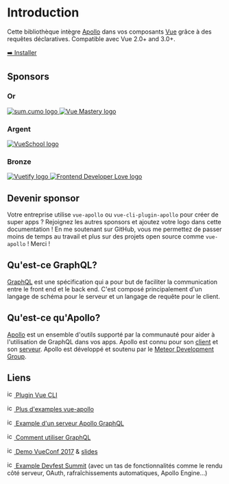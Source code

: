 # Introduction

Cette bibliothèque intègre [Apollo](https://www.apollographql.com/) dans vos composants [Vue](http://vuejs.org) grâce à des requêtes déclaratives. Compatible avec Vue 2.0+ and 3.0+.

[➡️ Installer](./installation.md)

## Sponsors

### Or

<p class="sponsors">
  <a href="https://www.sumcumo.com/en/" target="_blank">
    <img src="https://cdn.discordapp.com/attachments/258614093362102272/570728242399674380/logo-sumcumo.png" alt="sum.cumo logo" class="gold-sponsor">
  </a>

  <a href="https://www.vuemastery.com/" target="_blank">
    <img src="https://cdn.discordapp.com/attachments/258614093362102272/557267759130607630/Vue-Mastery-Big.png" alt="Vue Mastery logo" class="gold-sponsor">
  </a>
</p>

### Argent

<p class="sponsors">
  <a href="https://vueschool.io/" target="_blank">
    <img src="https://vueschool.io/img/logo/vueschool_logo_multicolor.svg" alt="VueSchool logo" class="silver-sponsor">
  </a>
</p>

### Bronze

<p class="sponsors">
  <a href="https://vuetifyjs.com" target="_blank">
    <img src="https://cdn.discordapp.com/attachments/537832759985700914/537832771691872267/Horizontal_Logo_-_Dark.png" alt="Vuetify logo" class="bronze-sponsor">
  </a>

  <a href="https://www.frontenddeveloperlove.com/" target="_blank" title="Frontend Developer Love">
    <img src="https://cdn.discordapp.com/attachments/258614093362102272/557267744249085953/frontend_love-logo.png" alt="Frontend Developer Love logo" class="bronze-sponsor">
  </a>
</p>

## Devenir sponsor

Votre entreprise utilise `vue-apollo` ou `vue-cli-plugin-apollo` pour créer de super apps ? Rejoignez les autres sponsors et ajoutez votre logo dans cette documentation ! En me soutenant sur GitHub, vous me permettez de passer moins de temps au travail et plus sur des projets open source comme `vue-apollo` ! Merci !

<sponsor-button/>

## Qu'est-ce GraphQL?

[GraphQL](https://graphql.org/) est une spécification qui a pour but de faciliter la communication entre le front end et le back end. C'est composé principalement d'un langage de schéma pour le serveur et un langage de requête pour le client.

## Qu'est-ce qu'Apollo?

[Apollo](https://www.apollographql.com/) est un ensemble d'outils supporté par la communauté pour aider à l'utilisation de GraphQL dans vos apps. Apollo est connu pour son [client](https://www.apollographql.com/client) et son [serveur](https://www.apollographql.com/server). Apollo est développé et soutenu par le [Meteor Development Group](https://www.meteor.io/).

## Liens

[<img src="https://github.com/fluidicon.png" alt="icon" width="16" height="16"/> Plugin Vue CLI](https://github.com/Akryum/vue-cli-plugin-apollo)

[<img src="https://github.com/fluidicon.png" alt="icon" width="16" height="16"/> Plus d'examples vue-apollo](https://github.com/Akryum/vue-apollo-example)

[<img src="https://github.com/fluidicon.png" alt="icon" width="16" height="16"/> Example d'un serveur Apollo GraphQL](https://github.com/Akryum/apollo-server-example)

[<img src="https://www.howtographql.com/static/howtographql.d1a2e5b4.svg" alt="icon" width="16" height="16"/> Comment utiliser GraphQL](https://www.howtographql.com/vue-apollo/0-introduction/)

[<img src="https://conf.vuejs.org/img/logo-48.png" alt="icon" width="16" height="16"/> Demo VueConf 2017](https://github.com/Akryum/vueconf-2017-demo) &amp; [slides](http://slides.com/akryum/graphql#/)

[<img src="https://github.com/fluidicon.png" alt="icon" width="16" height="16"/> Example Devfest Summit](https://github.com/Akryum/devfest-nantes-2017) (avec un tas de fonctionnalités comme le rendu côté serveur, OAuth, rafraîchissements automatiques, Apollo Engine...)
